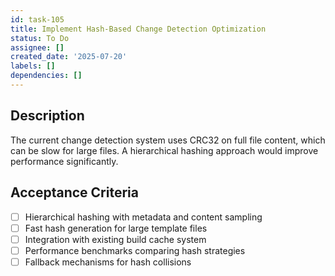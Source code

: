 ```yaml
---
id: task-105
title: Implement Hash-Based Change Detection Optimization
status: To Do
assignee: []
created_date: '2025-07-20'
labels: []
dependencies: []
---
```


## Description

The current change detection system uses CRC32 on full file content, which can be slow for large files. A hierarchical hashing approach would improve performance significantly.

## Acceptance Criteria

- [ ] Hierarchical hashing with metadata and content sampling
- [ ] Fast hash generation for large template files
- [ ] Integration with existing build cache system
- [ ] Performance benchmarks comparing hash strategies
- [ ] Fallback mechanisms for hash collisions
